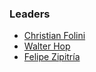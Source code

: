 ### Leaders

* [Christian Folini](mailto:christian.folini@owasp.org)
* [Walter Hop](mailto:walter@lifeforms.nl)
* [Felipe Zipitría](mailto:felipe.zipitria@owasp.org)
